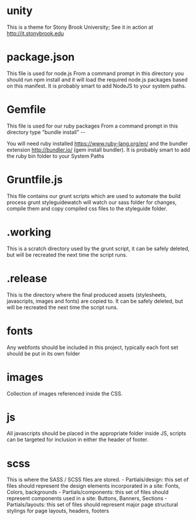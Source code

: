 unity
=====
This is a theme for Stony Brook University; See it in action at http://it.stonybrook.edu


package.json
=====
This file is used for node.js 
From a command prompt in this directory you should run npm install and it will load the required node.js packages based on this manifest. It is probably smart to add NodeJS to your system paths. 


Gemfile
=====
This file is used for our ruby packages
From a command prompt in this directory type "bundle install" -- 

You will need ruby installed https://www.ruby-lang.org/en/ and the bundler extension http://bundler.io/ (gem install bundler). It is probably smart to add the ruby bin folder to your System Paths

Gruntfile.js
=====
This file contains our grunt scripts which are used to automate the build process
grunt styleguidewatch will watch our sass folder for changes, compile them and copy compiled css files to the styleguide folder. 



.working
=====
This is a scratch directory used by the grunt script, it can be safely deleted, but will be recreated the next time the script runs. 

.release
=====
This is the directory where the final produced assets (stylesheets, javascripts, images and fonts) are copied to. It can be safely deleted, but will be recreated the next time the script runs. 

fonts
=====
Any webfonts should be included in this project, typically each font set should be put in its own folder

images
=====
Collection of images referenced inside the CSS. 

js
=====
All javascripts should be placed in the appropriate folder inside JS, scripts can be targeted for inclusion in either the header of footer. 

scss
=====
This is where the SASS / SCSS files are stored. 
	- Partials/design: this set of files should represent the design elements incorporated in a site: Fonts, Colors, backgrounds
	- Partials/components: this set of files should represent components used in a site: Buttons, Banners, Sections
	- Partials/layouts: this set of files should represent major page structural stylings for page layouts, headers, footers